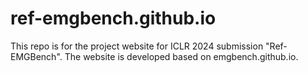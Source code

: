 # ref-emgbench.github.io
This repo is for the project website for ICLR 2024 submission "Ref-EMGBench". The website is developed based on emgbench.github.io.